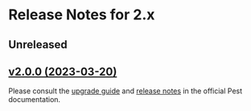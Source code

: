 # Release Notes for 2.x

## Unreleased

## [v2.0.0 (2023-03-20)](https://github.com/pestphp/pest-plugin-watch/compare/v1.0.0...v2.0.0)

Please consult the [upgrade guide](https://pestphp.com/docs/upgrade-guide) and [release notes](https://pestphp.com/docs/announcing-pest2) in the official Pest documentation.
